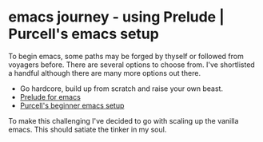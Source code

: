 # emacs journey - using Prelude | Purcell's emacs setup

To begin emacs, some paths may be forged by thyself or followed from voyagers before. There are several options to choose from.
I've shortlisted a handful although there are many more options out there. 

  * Go hardcore, build up from scratch and raise your own beast.
  * [Prelude for emacs](https://github.com/bbatsov/prelude)
  * [Purcell's beginner emacs setup](https://github.com/purcell/emacs.d)

To make this challenging I've decided to go with scaling up the vanilla emacs. This should satiate the tinker in my soul.
